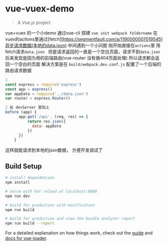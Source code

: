 # vue-vuex-demo

> A Vue.js project

vue+vuex 的一个小demo
通过vue-cli 搭建 `vue init webpack foldername`
在vuex的actions里通过[fetch][https://segmentfault.com/a/1190000007019545]异步请求数据(本地的data.json)
中间遇到一个小问题 刚开始直接在`actions`里 用fetch请求`data.json ` 但是请求返回的一直是一个空白页面，请求不到`data.json`
后来发现是因为用的前端路由(vue-router 没有做404页面处理) 所以请求都会返回一个空白的页面
解决方案是在 `build/webpack.dev.conf.js` 配置了一个后端的路由请求数据
```js
1
const express = require('express')
const app = express()
var appData = require('../data.json')
var router = express.Router()

2 在 devServer 里加上
before (app) {
      app.get('/api', (req, res) => {
          return res.json({
            data: appData
          })
      })
    }

```
这样就能请求到本地的json数据， 方便开发调试了

## Build Setup

``` bash
# install dependencies
npm install

# serve with hot reload at localhost:8080
npm run dev

# build for production with minification
npm run build

# build for production and view the bundle analyzer report
npm run build --report
```

For a detailed explanation on how things work, check out the [guide](http://vuejs-templates.github.io/webpack/) and [docs for vue-loader](http://vuejs.github.io/vue-loader).
